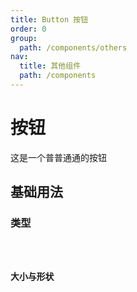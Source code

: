 ```yaml
---
title: Button 按钮
order: 0
group:
  path: /components/others
nav:
  title: 其他组件
  path: /components
---
```


# 按钮

这是一个普普通通的按钮

## 基础用法

### 类型

<code src="./demo/base.tsx">

### 大小与形状

<code src="./demo/size.tsx">

<API src="./index.tsx"></API>
